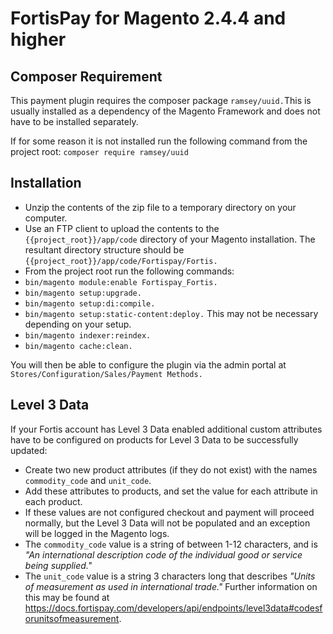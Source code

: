 # FortisPay for Magento 2.4.4 and higher

## Composer Requirement

This payment plugin requires the composer package ```ramsey/uuid.```This is usually installed as a dependency of the
Magento Framework and does not have to be installed separately.

If for some reason it is not installed run the following command from the project
root: ```composer require ramsey/uuid```

## Installation

- Unzip the contents of the zip file to a temporary directory on your computer.
- Use an FTP client to upload the contents to the ``{{project_root}}/app/code`` directory of your Magento installation.
  The resultant directory structure should be ``{{project_root}}/app/code/Fortispay/Fortis.``
- From the project root run the following commands:
- ``bin/magento module:enable Fortispay_Fortis.``
- ``bin/magento setup:upgrade.``
- ``bin/magento setup:di:compile.``
- ``bin/magento setup:static-content:deploy.`` This may not be necessary depending on your setup.
- ``bin/magento indexer:reindex.``
- ``bin/magento cache:clean.``

You will then be able to configure the plugin via the admin portal at ``Stores/Configuration/Sales/Payment Methods.``

## Level 3 Data

If your Fortis account has Level 3 Data enabled additional custom attributes have to be configured on products for Level
3 Data to be successfully updated:

- Create two new product attributes (if they do not exist) with the names ``commodity_code`` and ``unit_code``.
- Add these attributes to products, and set the value for each attribute in each product.
- If these values are not configured checkout and payment will proceed normally, but the Level 3 Data will not be
  populated and an exception will be logged in the Magento logs.
- The ``commodity_code`` value is a string of between 1-12 characters, and is *"An international description code of the
  individual good or service being supplied."*
- The ``unit_code`` value is a string 3 characters long that describes *"Units of measurement as used in international
  trade."* Further information on this may be found
  at https://docs.fortispay.com/developers/api/endpoints/level3data#codesforunitsofmeasurement.
